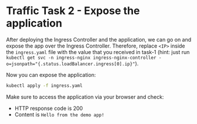 # Traffic Task 2 - Expose the application

After deploying the Ingress Controller and the application, we can go on and expose the app over the Ingress Controller. Therefore, replace `<IP>` inside the `ingress.yaml` file with the value that you received in task-1 (hint: just run `kubectl get svc -n ingress-nginx ingress-nginx-controller -o=jsonpath="{.status.loadBalancer.ingress[0].ip}"`).

Now you can expose the application:

```bash
kubectl apply -f ingress.yaml
```

Make sure to access the application via your browser and check:
- HTTP response code is 200
- Content is `Hello from the demo app!`
